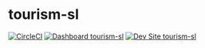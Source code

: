 # tourism-sl

[![CircleCI](https://circleci.com/gh/click2tman/tourism-sl.svg?style=shield)](https://circleci.com/gh/click2tman/tourism-sl)
[![Dashboard tourism-sl](https://img.shields.io/badge/dashboard-tourism_sl-yellow.svg)](https://dashboard.pantheon.io/sites/ca5a3475-e987-40a8-9ed0-70de1c822859#dev/code)
[![Dev Site tourism-sl](https://img.shields.io/badge/site-tourism_sl-blue.svg)](http://dev-tourism-sl.pantheonsite.io/)